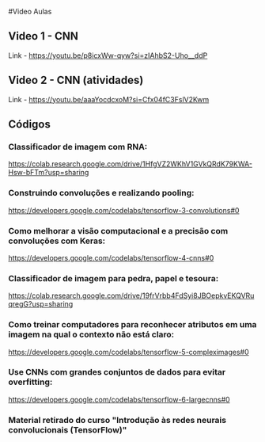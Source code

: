 #Video Aulas

## Video 1 - CNN 

Link - https://youtu.be/p8icxWw-qyw?si=zIAhbS2-Uho__ddP 

## Video 2 - CNN (atividades)

Link - https://youtu.be/aaaYocdcxoM?si=Cfx04fC3FslV2Kwm

## Códigos

### Classificador de imagem com RNA: 

https://colab.research.google.com/drive/1HfgVZ2WKhV1GVkQRdK79KWA-Hsw-bFTm?usp=sharing

### Construindo convoluções e realizando pooling: 

https://developers.google.com/codelabs/tensorflow-3-convolutions#0

### Como melhorar a visão computacional e a precisão com convoluções com Keras: 

https://developers.google.com/codelabs/tensorflow-4-cnns#0

### Classificador de imagem para pedra, papel e tesoura: 

https://colab.research.google.com/drive/19frVrbb4FdSyi8JBOepkvEKQVRuqregG?usp=sharing

### Como treinar computadores para reconhecer atributos em uma imagem na qual o contexto não está claro: 

https://developers.google.com/codelabs/tensorflow-5-compleximages#0

### Use CNNs com grandes conjuntos de dados para evitar overfitting: 

https://developers.google.com/codelabs/tensorflow-6-largecnns#0

### Material retirado do curso "Introdução às redes neurais convolucionais (TensorFlow)"
